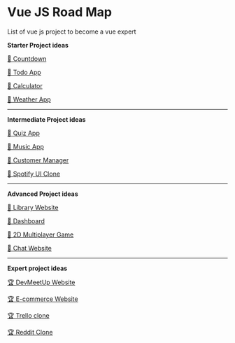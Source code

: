 
# Vue JS Road Map

List of vue js project to become a vue expert


**Starter Project ideas**

[🥉 Countdown](countdown)

[🥉 Todo App](https://www.youtube.com/watch?v=-X2hP9pOVss)

[🥉 Calculator](https://www.youtube.com/watch?v=m1_ih43p24s)

[🥉 Weather App](https://www.youtube.com/watch?v=JLc-hWsPTUY)

---

**Intermediate Project ideas**

[🥈 Quiz App](https://www.youtube.com/watch?v=y7dh6NrwlPI)

[🥈 Music App](https://www.youtube.com/watch?v=BPyniDJ5QOQ)

[🥈 Customer Manager](https://www.youtube.com/watch?v=IUgstalu6zo)

[🥈 Spotify UI Clone](https://www.youtube.com/watch?v=w5GQcHxJH1w)

---

**Advanced Project ideas**

[🥇 Library Website](https://www.youtube.com/watch?v=FdC4Mjljd3k)

[🥇 Dashboard](https://www.youtube.com/watch?v=cUSfL6MBmlY)

[🥇 2D Multiplayer Game](https://www.youtube.com/watch?v=JEYEpledOxs)

[🥇 Chat Website](https://www.youtube.com/watch?v=ifOzAyR1cG4)

---

**Expert project ideas**

[🏆 DevMeetUp Website](https://www.youtube.com/watch?v=FXY1UyQfSFw&list=PL55RiY5tL51qxUbODJG9cgrsVd7ZHbPrt&index=2&t=0s)

[🏆 E-commerce Website](https://www.youtube.com/watch?v=UrUuvNyK-Os&list=PLB4AdipoHpxYPjGo0n2m6tmCLud_iSEbv&index=2&t=0s)

[🏆 Trello clone](https://www.youtube.com/watch?v=DGPfCT5dDQE)

[🏆 Reddit Clone](https://www.youtube.com/watch?v=UjX5ZE359ck)
